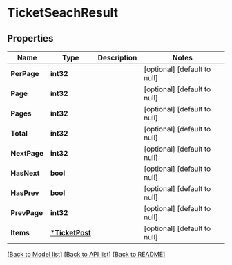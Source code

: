 # TicketSeachResult

## Properties
Name | Type | Description | Notes
------------ | ------------- | ------------- | -------------
**PerPage** | **int32** |  | [optional] [default to null]
**Page** | **int32** |  | [optional] [default to null]
**Pages** | **int32** |  | [optional] [default to null]
**Total** | **int32** |  | [optional] [default to null]
**NextPage** | **int32** |  | [optional] [default to null]
**HasNext** | **bool** |  | [optional] [default to null]
**HasPrev** | **bool** |  | [optional] [default to null]
**PrevPage** | **int32** |  | [optional] [default to null]
**Items** | [***TicketPost**](TicketPost.md) |  | [optional] [default to null]

[[Back to Model list]](../README.md#documentation-for-models) [[Back to API list]](../README.md#documentation-for-api-endpoints) [[Back to README]](../README.md)


